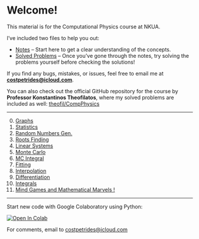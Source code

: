 # Welcome!

This material is for the Computational Physics course at NKUA.

I’ve included two files to help you out:

* [Notes](https://github.com/costpetrides/Computational-Physics/blob/main/Comp_Phys_Notes.pdf)  – Start here to get a clear understanding of the concepts.
* [Solved Problems](https://github.com/costpetrides/Computational-Physics/blob/main/Comp_Phys_Solutions.pdf)  – Once you’ve gone through the notes, try solving the problems yourself before checking the solutions!

If you find any bugs, mistakes, or issues, feel free to email me at **[costpetrides@icloud.com](mailto:costpetrides@icloud.com)**.

You can also check out the official GitHub repository for the course by **Professor Konstantinos Theofilatos**, where my solved problems are included as well:
[theofil/CompPhysics](https://github.com/theofil/CompPhysics)
 
-------------- 
0. [Graphs](https://github.com/costpetrides/Computational-Physics/tree/main/Graphs)
1. [Statistics](https://github.com/costpetrides/Computational-Physics/tree/main/Statistics)
2. [Random Numbers Gen.](https://github.com/costpetrides/Computational-Physics/tree/main/Random%20Numbers%20Gen.)
3. [Roots Finding](https://github.com/costpetrides/Computational-Physics/tree/main/Roots%20Finding)
4. [Linear Systems](https://github.com/costpetrides/Computational-Physics/tree/main/LinearSystems)
5. [Monte Carlo](https://github.com/costpetrides/Computational-Physics/tree/main/Monte%20Carlo)
6. [MC Integral](https://github.com/costpetrides/Computational-Physics/tree/main/MC%20Integral)
7. [Fitting](https://github.com/costpetrides/Computational-Physics/tree/main/Fitting)
8. [Interpolation](https://github.com/costpetrides/Computational-Physics/tree/main/Interpolation)
9. [Differentiation](https://github.com/costpetrides/Computational-Physics/tree/main/Differentiation)
10. [Ιntegrals](https://github.com/costpetrides/Computational-Physics/tree/main/Integrals)
11. [Mind Games and Mathematical Marvels !](https://github.com/costpetrides/Computational-Physics/tree/main/Mind-Games)



------ 
   
Start new code with Google Colaboratory  using  Python: 
   
[![Open In Colab](https://colab.research.google.com/assets/colab-badge.svg)](https://colab.research.google.com/github/googlecolab/colabtools/blob/master/notebooks/colab-github-demo.ipynb)


For comments,  email to costpetrides@icloud.com 

